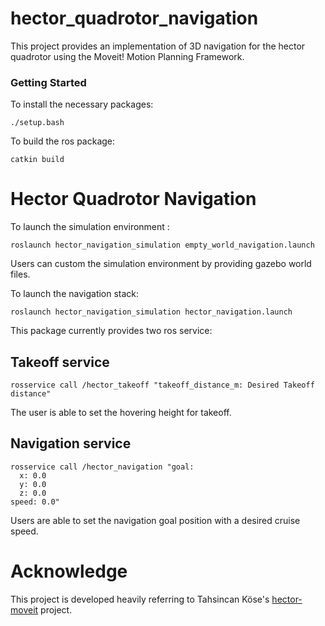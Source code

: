 # hector_quadrotor_navigation
This project provides an implementation of 3D navigation for the hector quadrotor using the Moveit! Motion Planning Framework.

### Getting Started
To install the necessary packages:

```Shell
./setup.bash
```

To build the ros package: 

```Shell
catkin build
```

# Hector Quadrotor Navigation
To launch the simulation environment : 
```Shell
roslaunch hector_navigation_simulation empty_world_navigation.launch
```
Users can custom the simulation environment by providing gazebo world files.

To launch the navigation stack:
```Shell
roslaunch hector_navigation_simulation hector_navigation.launch
```

This package currently provides two ros service:

## Takeoff service
```Shell
rosservice call /hector_takeoff "takeoff_distance_m: Desired Takeoff distance"
```
The user is able to set the hovering height for takeoff.

## Navigation service
```Shell
rosservice call /hector_navigation "goal:
  x: 0.0
  y: 0.0
  z: 0.0
speed: 0.0"
```
Users are able to set the navigation goal position with a desired cruise speed.

# Acknowledge

This project is developed heavily referring to Tahsincan Köse's [hector-moveit](https://github.com/tahsinkose/hector-moveit
) project.
